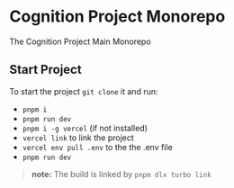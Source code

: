 # Cognition Project Monorepo

The Cognition Project Main Monorepo

## Start Project

To start the project `git clone` it and run:

- `pnpm i`
- `pnpm run dev`
- `pnpm i -g vercel` (if not installed)
- `vercel link` to link the project
- `vercel env pull .env` to the the .env file
- `pnpm run dev`

> **note:** The build is linked by `pnpm dlx turbo link`
